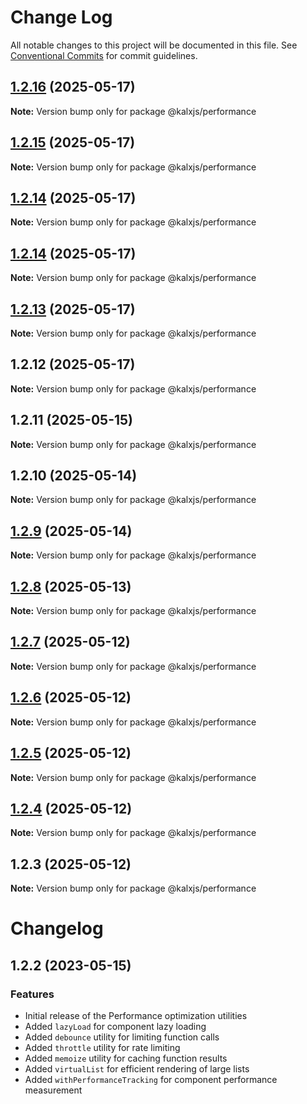# Change Log

All notable changes to this project will be documented in this file.
See [Conventional Commits](https://conventionalcommits.org) for commit guidelines.

## [1.2.16](https://github.com/Odeneho-Calculus/kalxjs/compare/@kalxjs/performance@1.2.15...@kalxjs/performance@1.2.16) (2025-05-17)

**Note:** Version bump only for package @kalxjs/performance

## [1.2.15](https://github.com/Odeneho-Calculus/kalxjs/compare/@kalxjs/performance@1.2.14...@kalxjs/performance@1.2.15) (2025-05-17)

**Note:** Version bump only for package @kalxjs/performance

## [1.2.14](https://github.com/Odeneho-Calculus/kalxjs/compare/@kalxjs/performance@1.2.13...@kalxjs/performance@1.2.14) (2025-05-17)

**Note:** Version bump only for package @kalxjs/performance

## [1.2.14](https://github.com/Odeneho-Calculus/kalxjs/compare/@kalxjs/performance@1.2.13...@kalxjs/performance@1.2.14) (2025-05-17)

**Note:** Version bump only for package @kalxjs/performance

## [1.2.13](https://github.com/Odeneho-Calculus/kalxjs/compare/@kalxjs/performance@1.2.12...@kalxjs/performance@1.2.13) (2025-05-17)

**Note:** Version bump only for package @kalxjs/performance

## 1.2.12 (2025-05-17)

**Note:** Version bump only for package @kalxjs/performance

## 1.2.11 (2025-05-15)

**Note:** Version bump only for package @kalxjs/performance

## 1.2.10 (2025-05-14)

**Note:** Version bump only for package @kalxjs/performance

## [1.2.9](https://github.com/Odeneho-Calculus/kalxjs/compare/@kalxjs/performance@1.2.8...@kalxjs/performance@1.2.9) (2025-05-14)

**Note:** Version bump only for package @kalxjs/performance

## [1.2.8](https://github.com/Odeneho-Calculus/kalxjs/compare/@kalxjs/performance@1.2.7...@kalxjs/performance@1.2.8) (2025-05-13)

**Note:** Version bump only for package @kalxjs/performance

## [1.2.7](https://github.com/Odeneho-Calculus/kalxjs/compare/@kalxjs/performance@1.2.6...@kalxjs/performance@1.2.7) (2025-05-12)

**Note:** Version bump only for package @kalxjs/performance

## [1.2.6](https://github.com/Odeneho-Calculus/kalxjs/compare/@kalxjs/performance@1.2.5...@kalxjs/performance@1.2.6) (2025-05-12)

**Note:** Version bump only for package @kalxjs/performance

## [1.2.5](https://github.com/Odeneho-Calculus/kalxjs/compare/@kalxjs/performance@1.2.4...@kalxjs/performance@1.2.5) (2025-05-12)

**Note:** Version bump only for package @kalxjs/performance

## [1.2.4](https://github.com/Odeneho-Calculus/kalxjs/compare/@kalxjs/performance@1.2.3...@kalxjs/performance@1.2.4) (2025-05-12)

**Note:** Version bump only for package @kalxjs/performance

## 1.2.3 (2025-05-12)

**Note:** Version bump only for package @kalxjs/performance

# Changelog

## 1.2.2 (2023-05-15)

### Features

- Initial release of the Performance optimization utilities
- Added `lazyLoad` for component lazy loading
- Added `debounce` utility for limiting function calls
- Added `throttle` utility for rate limiting
- Added `memoize` utility for caching function results
- Added `virtualList` for efficient rendering of large lists
- Added `withPerformanceTracking` for component performance measurement
